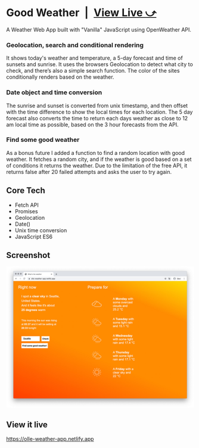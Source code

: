 # Good Weather&ensp;|&ensp;[View Live &#10555;](https://olle-weather-app.netlify.app/)

A Weather Web App built with "Vanilla" JavaScript using OpenWeather API.

### Geolocation, search and conditional rendering
It shows today's weather and temperature, a 5-day forecast and time of sunsets and sunrise. It uses the browsers Geolocation to detect what city to check, and there’s also a simple search function. The color of the sites conditionally renders based on the weather. 

### Date object and time conversion
The sunrise and sunset is converted from unix timestamp, and then offset with the time difference to show the local times for each location. The 5 day forecast also converts the time to return each days weather as close to 12 am local time as possible, based on the 3 hour forecasts from the API.

### Find some good weather
As a bonus future I added a function to find a random location with good weather. It fetches a random city, and if the weather is good based on a set of conditions it returns the weather. Due to the limitation of the free API, it returns false after 20 failed attempts and asks the user to try again.  

## Core Tech
* Fetch API
* Promises
* Geolocation
* Date() 
* Unix time conversion
* JavaScript ES6

## Screenshot
![Screenshot](screenshot.jpg)

## View it live
https://olle-weather-app.netlify.app

